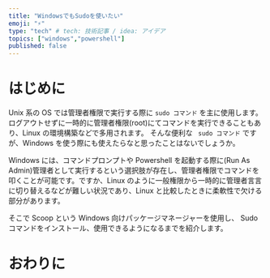 ```yaml
---
title: "WindowsでもSudoを使いたい"
emoji: "⚡"
type: "tech" # tech: 技術記事 / idea: アイデア
topics: ["windows","powershell"]
published: false
---
```


# はじめに

Unix 系の OS では管理者権限で実行する際に `sudo コマンド` を主に使用します。ログアウトせずに一時的に管理者権限(root)にてコマンドを実行できることもあり、Linux の環境構築などで多用されます。
そんな便利な ` sudo コマンド` ですが、Windows を使う際にも使えたらなと思ったことはないでしょうか。

Windows には、コマンドプロンプトや Powershell を起動する際に(Run As Admin)管理者として実行するという選択肢が存在し、管理者権限でコマンドを叩くことが可能です。ですか、Linux のように一般権限から一時的に管理者言言に切り替えるなどが難しい状況であり、Linux と比較したときに柔軟性で欠ける部分があります。

そこで Scoop という Windows 向けパッケージマネージャーを使用し、 Sudo コマンドをインストール、使用できるようになるまでを紹介します。

# おわりに